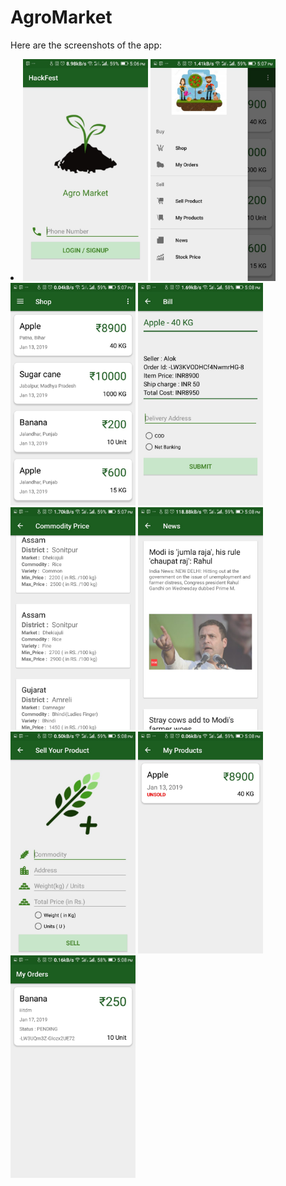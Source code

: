 # AgroMarket

Here are the screenshots of the app:
<li>
<img src="https://github.com/alokbharti/AgroMarket/blob/master/login_page.jpeg" width="200" >
<img src="https://github.com/alokbharti/AgroMarket/blob/master/options_navigationBar.jpeg" width="200" >
<img src="https://github.com/alokbharti/AgroMarket/blob/master/shop_page.jpeg" width="200" >
<img src="https://github.com/alokbharti/AgroMarket/blob/master/Bill_page.jpeg" width="200" >
<img src="https://github.com/alokbharti/AgroMarket/blob/master/commodityPrice_page.jpeg" width="200" >
<img src="https://github.com/alokbharti/AgroMarket/blob/master/news_page.jpeg" width="200" >
<img src="https://github.com/alokbharti/AgroMarket/blob/master/Sell_page.jpeg" width="200" >
<img src="https://github.com/alokbharti/AgroMarket/blob/master/MyProduct_page.jpeg" width="200" >
<img src="https://github.com/alokbharti/AgroMarket/blob/master/MyOrder_page.jpeg" width="200" >
</li>

